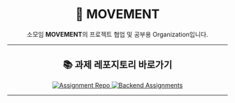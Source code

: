 <div align="center">

# 🚀 MOVEMENT

소모임 **MOVEMENT**의 프로젝트 협업 및 공부용 Organization입니다.

---

## 📚 과제 레포지토리 바로가기

<a href="https://github.com/movement-devorg/Assignment" target="_blank">
    <img src="https://img.shields.io/badge/Assignment%20Repo-181717?style=for-the-badge&logo=github&logoColor=white" alt="Assignment Repo"/>
</a> 
<a href="https://github.com/movement-devorg/Assignment/backend" target="_blank">
    <img src="https://img.shields.io/badge/Backend%20Assignments-181717?style=for-the-badge&logo=github&logoColor=white" alt="Backend Assignments"/>
</a>

---

</div>

